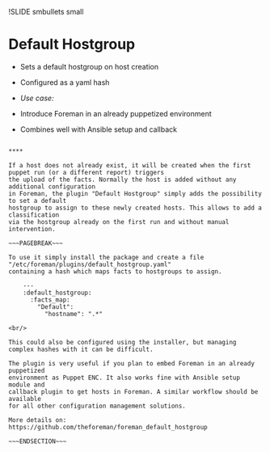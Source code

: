 !SLIDE smbullets small
# Default Hostgroup

* Sets a default hostgroup on host creation
* Configured as a yaml hash

* _Use case:_ 
 * Introduce Foreman in an already puppetized environment
 * Combines well with Ansible setup and callback

~~~SECTION:handouts~~~

****

If a host does not already exist, it will be created when the first puppet run (or a different report) triggers
the upload of the facts. Normally the host is added without any additional configuration
in Foreman, the plugin "Default Hostgroup" simply adds the possibility to set a default
hostgroup to assign to these newly created hosts. This allows to add a classification
via the hostgroup already on the first run and without manual intervention.

~~~PAGEBREAK~~~

To use it simply install the package and create a file "/etc/foreman/plugins/default_hostgroup.yaml"
containing a hash which maps facts to hostgroups to assign.

    ---
    :default_hostgroup:
      :facts_map:
        "Default":
          "hostname": ".*"

<br/>

This could also be configured using the installer, but managing complex hashes with it can be difficult.

The plugin is very useful if you plan to embed Foreman in an already puppetized
environment as Puppet ENC. It also works fine with Ansible setup module and 
callback plugin to get hosts in Foreman. A similar workflow should be available
for all other configuration management solutions.

More details on: https://github.com/theforeman/foreman_default_hostgroup

~~~ENDSECTION~~~
